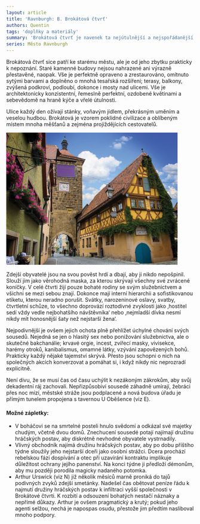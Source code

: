 ```yaml
---
layout: article
title: 'Ravnburgh: B. Brokátová čtvrť'
authors: Quentin
tags: 'doplňky a materiály'
summary: 'Brokátová čtvrť je navenek ta nejútulnější a nejspořádanější část města. Její bohatí obyvatelé jsou sofistikovaná elitistická komunita a navzájem si tolerují tajné zvrácené koníčky, od incestu po kanibalismus.'
series: Město Ravnburgh
---
```


Brokátová čtvrť sice patří ke starému městu, ale je od jeho zbytku prakticky k nepoznání. Staré kamenné budovy nejsou nahrazené ani výrazně přestavěné, naopak. Vše je perfektně opraveno a zrestaurováno, omítnuto sytými barvami a doplněno o mnohá tesařská rozšíření; terasy, balkony, zvýšená podkroví, podloubí, dokonce i mosty nad ulicemi. Vše je architektonicky konzistentní, řemeslně perfektní, ozdobené květinami a sebevědomě na hraně kýče a vřelé útulnosti.

Ulice každý den ožívají stánky, voňavým jídlem, překrásným uměním a veselou hudbou. Brokátová je vzorem poklidné civilizace a oblíbeným místem mnoha měšťanů a zejména projíždějících cestovatelů.

![](rothenburg-of-the-deaf--fmt.jpg)

Zdejší obyvatelé jsou na svou pověst hrdí a dbají, aby ji nikdo nepošpinil. Slouží jim jako věrohodná maska, za kterou skrývají všechny své zvrácené koníčky. V celé čtvrti žijí pouze bohaté rodiny se svým služebnictvem a všichni se mezi sebou znají. Dokonce mají interní hierarchii a sofistikovanou etiketu, kterou neradno porušit. Svátky, narozeninové oslavy, svatby, čtvrtletní schůze, to všechno doprovází roztodivné zvyklosti jako ‚hostitel sedí vždy vedle nejbohatšího návštěvníka‘ nebo ‚nejmladší dívka nesmí nikdy mít honosnější šaty než nejstarší žena‘.

Nejpodivnější je ovšem jejich ochota plně přehlížet úchylné chování svých sousedů. Nejedná se jen o hlasitý sex nebo ponižování služebnictva, ale o skutečné bakchanálie; krvavé orgie, incest, zvířecí masky, vivisekce, harémy otroků, kanibalismus, omamné látky, vzývání zapovězených bohů. Prakticky každý nějaké tajemství skrývá. Přesto jsou schopni o nich na společných akcích konverzovat a pomáhat si, i když nikdy nic neprozradí explicitně.

Není divu, že se musí čas od času uchýlit k nezákoným zákrokům, aby svůj dekadentní ráj zachovali. Nepřizpůsobiví sousedé záhadně umírají, žebráci přes noc mizí, městské stráže jsou podplacené a nová budova úřadu je přímým tunelem propojena s tavernou U Oběšence (viz E).

#### Možné zápletky:

- V boháčovi se na smrtelné posteli hnulo svědomí a odkázal své majetky chudým, včetně dvou domů. Znechucení sousedé potají najímají družinu hráčských postav, aby diskrétně nevhodné obyvatele vystrnadily.
- Vlivný obchodník najímá družinu hráčských postav, aby po dobu příštího týdne sloužily jeho nejstarší dceři jako osobní strážci. Dcera prochází rebelskou fází dospívání a otec při uzavírání kontraktu implikuje důležitost ochrany jejího panenství. Na konci týdne ji předloží démonům, aby mu později porodila magicky nadaného potomka.
- Arthur Urswick (viz N) již několik měsíců marně proniká do tajů podivných zvyků zdejší smetánky. Nadešel čas obětovat peníze řádu k najmutí družiny hráčských postav k infiltraci vyšší společnosti v Brokátové čtvrti. K rozbití a odsouzení bohatých nestačí náznaky a nepřímé důkazy. Arthur je ovšem pragmatický a krutý; pokud jeho agenti selžou, nechá je napospas osudu, přestože jim předtím nasliboval mnoho podpory.
